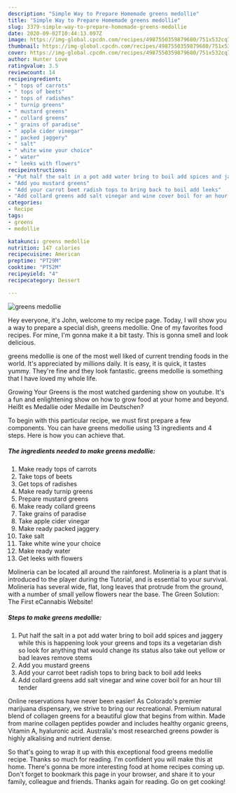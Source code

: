 ```yaml
---
description: "Simple Way to Prepare Homemade greens medollie"
title: "Simple Way to Prepare Homemade greens medollie"
slug: 3379-simple-way-to-prepare-homemade-greens-medollie
date: 2020-09-02T10:44:13.097Z
image: https://img-global.cpcdn.com/recipes/4987550359879680/751x532cq70/greens-medollie-recipe-main-photo.jpg
thumbnail: https://img-global.cpcdn.com/recipes/4987550359879680/751x532cq70/greens-medollie-recipe-main-photo.jpg
cover: https://img-global.cpcdn.com/recipes/4987550359879680/751x532cq70/greens-medollie-recipe-main-photo.jpg
author: Hunter Love
ratingvalue: 3.5
reviewcount: 14
recipeingredient:
- " tops of carrots"
- " tops of beets"
- " tops of radishes"
- " turnip greens"
- " mustard greens"
- " collard greens"
- " grains of paradise"
- " apple cider vinegar"
- " packed jaggery"
- " salt"
- " white wine your choice"
- " water"
- " leeks with flowers"
recipeinstructions:
- "Put half the salt in a pot add water bring to boil add spices and jaggery while this is happening look your greens and tops its a vegetarian dish so look for anything that would change its status also take out yellow or bad leaves remove stems"
- "Add you mustard greens"
- "Add your carrot beet radish tops to bring back to boil add leeks"
- "Add collard greens add salt vinegar and wine cover boil for an hour till tender"
categories:
- Recipe
tags:
- greens
- medollie

katakunci: greens medollie 
nutrition: 147 calories
recipecuisine: American
preptime: "PT29M"
cooktime: "PT52M"
recipeyield: "4"
recipecategory: Dessert

---
```



![greens medollie](https://img-global.cpcdn.com/recipes/4987550359879680/751x532cq70/greens-medollie-recipe-main-photo.jpg)

Hey everyone, it's John, welcome to my recipe page. Today, I will show you a way to prepare a special dish, greens medollie. One of my favorites food recipes. For mine, I'm gonna make it a bit tasty. This is gonna smell and look delicious.

greens medollie is one of the most well liked of current trending foods in the world. It's appreciated by millions daily. It is easy, it is quick, it tastes yummy. They're fine and they look fantastic. greens medollie is something that I have loved my whole life.

Growing Your Greens is the most watched gardening show on youtube. It&#39;s a fun and enlightening show on how to grow food at your home and beyond. Heißt es Medallie oder Medaille im Deutschen?


To begin with this particular recipe, we must first prepare a few components. You can have greens medollie using 13 ingredients and 4 steps. Here is how you can achieve that.

<!--inarticleads1-->

##### The ingredients needed to make greens medollie:

1. Make ready  tops of carrots
1. Take  tops of beets
1. Get  tops of radishes
1. Make ready  turnip greens
1. Prepare  mustard greens
1. Make ready  collard greens
1. Take  grains of paradise
1. Take  apple cider vinegar
1. Make ready  packed jaggery
1. Take  salt
1. Take  white wine your choice
1. Make ready  water
1. Get  leeks with flowers


Molineria can be located all around the rainforest. Molineria is a plant that is introduced to the player during the Tutorial, and is essential to your survival. Molineria has several wide, flat, long leaves that protrude from the ground, with a number of small yellow flowers near the base. The Green Solution: The First eCannabis Website! 

<!--inarticleads2-->

##### Steps to make greens medollie:

1. Put half the salt in a pot add water bring to boil add spices and jaggery while this is happening look your greens and tops its a vegetarian dish so look for anything that would change its status also take out yellow or bad leaves remove stems
1. Add you mustard greens
1. Add your carrot beet radish tops to bring back to boil add leeks
1. Add collard greens add salt vinegar and wine cover boil for an hour till tender


Online reservations have never been easier! As Colorado&#39;s premier marijuana dispensary, we strive to bring our recreational. Premium natural blend of collagen greens for a beautiful glow that begins from within. Made from marine collagen peptides powder and includes healthy organic greens, Vitamin A, hyaluronic acid. Australia&#39;s most researched greens powder is highly alkalising and nutrient dense. 

So that's going to wrap it up with this exceptional food greens medollie recipe. Thanks so much for reading. I'm confident you will make this at home. There's gonna be more interesting food at home recipes coming up. Don't forget to bookmark this page in your browser, and share it to your family, colleague and friends. Thanks again for reading. Go on get cooking!
